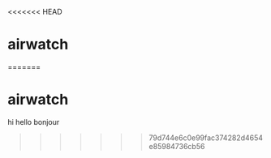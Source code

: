 <<<<<<< HEAD
# airwatch
=======
# airwatch

hi
hello
bonjour
>>>>>>> 79d744e6c0e99fac374282d4654e85984736cb56
